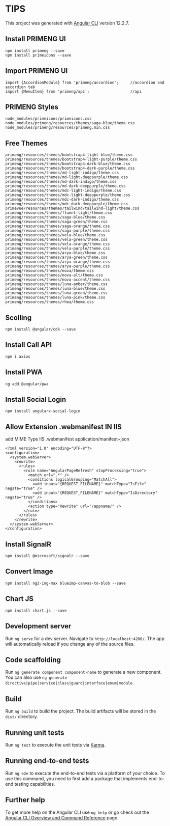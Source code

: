 # TIPS

This project was generated with [Angular CLI](https://github.com/angular/angular-cli) version 12.2.7.

## Install PRIMENG UI
```
npm install primeng --save
npm install primeicons --save
```

## Import PRIMENG UI
```
import {AccordionModule} from 'primeng/accordion';     //accordion and accordion tab
import {MenuItem} from 'primeng/api';                  //api
```

## PRIMENG Styles
```
node_modules/primeicons/primeicons.css
node_modules/primeng/resources/themes/saga-blue/theme.css
node_modules/primeng/resources/primeng.min.css

```

## Free Themes
```
primeng/resources/themes/bootstrap4-light-blue/theme.css
primeng/resources/themes/bootstrap4-light-purple/theme.css
primeng/resources/themes/bootstrap4-dark-blue/theme.css
primeng/resources/themes/bootstrap4-dark-purple/theme.css
primeng/resources/themes/md-light-indigo/theme.css
primeng/resources/themes/md-light-deeppurple/theme.css
primeng/resources/themes/md-dark-indigo/theme.css
primeng/resources/themes/md-dark-deeppurple/theme.css
primeng/resources/themes/mdc-light-indigo/theme.css
primeng/resources/themes/mdc-light-deeppurple/theme.css
primeng/resources/themes/mdc-dark-indigo/theme.css
primeng/resources/themes/mdc-dark-deeppurple/theme.css
primevue/resources/themes/tailwind/tailwind-light/theme.css
primeng/resources/themes/fluent-light/theme.css
primeng/resources/themes/saga-blue/theme.css
primeng/resources/themes/saga-green/theme.css
primeng/resources/themes/saga-orange/theme.css
primeng/resources/themes/saga-purple/theme.css
primeng/resources/themes/vela-blue/theme.css
primeng/resources/themes/vela-green/theme.css
primeng/resources/themes/vela-orange/theme.css
primeng/resources/themes/vela-purple/theme.css
primeng/resources/themes/arya-blue/theme.css
primeng/resources/themes/arya-green/theme.css
primeng/resources/themes/arya-orange/theme.css
primeng/resources/themes/arya-purple/theme.css
primeng/resources/themes/nova/theme.css
primeng/resources/themes/nova-alt/theme.css
primeng/resources/themes/nova-accent/theme.css
primeng/resources/themes/luna-amber/theme.css
primeng/resources/themes/luna-blue/theme.css
primeng/resources/themes/luna-green/theme.css
primeng/resources/themes/luna-pink/theme.css
primeng/resources/themes/rhea/theme.css

```

## Scolling
```
npm install @angular/cdk --save
```

## Install Call API
``` 
npm i axios
```
## Install PWA
```
ng add @angular/pwa
```

## Install Social Login
```
npm install angularx-social-login
```

## Allow Extension .webmanifest IN IIS
add MIME Type IIS
.webmanifest
application/manifest+json

```
<?xml version="1.0" encoding="UTF-8"?>
<configuration>
  <system.webServer>
    <rewrite>
      <rules>
        <rule name="AngularPageRefresh" stopProcessing="true">
          <match url=".*" />
          <conditions logicalGrouping="MatchAll">
            <add input="{REQUEST_FILENAME}" matchType="IsFile" negate="true" />
            <add input="{REQUEST_FILENAME}" matchType="IsDirectory" negate="true" />
          </conditions>
          <action type="Rewrite" url="/appname/" />
        </rule>
      </rules>
    </rewrite>
  </system.webServer>
</configuration>
```

## Install SignalR
```
npm install @microsoft/signalr --save
```

## Convert Image
```
npm install ng2-img-max blueimp-canvas-to-blob --save  
```

## Chart JS
```
npm install chart.js --save
```

## Development server

Run `ng serve` for a dev server. Navigate to `http://localhost:4200/`. The app will automatically reload if you change any of the source files.

## Code scaffolding

Run `ng generate component component-name` to generate a new component. You can also use `ng generate directive|pipe|service|class|guard|interface|enum|module`.

## Build

Run `ng build` to build the project. The build artifacts will be stored in the `dist/` directory.

## Running unit tests

Run `ng test` to execute the unit tests via [Karma](https://karma-runner.github.io).

## Running end-to-end tests

Run `ng e2e` to execute the end-to-end tests via a platform of your choice. To use this command, you need to first add a package that implements end-to-end testing capabilities.

## Further help

To get more help on the Angular CLI use `ng help` or go check out the [Angular CLI Overview and Command Reference](https://angular.io/cli) page.
